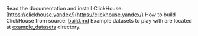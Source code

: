 Read the documentation and install ClickHouse: [https://clickhouse.yandex/](https://clickhouse.yandex/)
How to build ClickHouse from source: [build.md](./build.md)
Example datasets to play with are located at [example_datasets](./example_datasets) directory.

